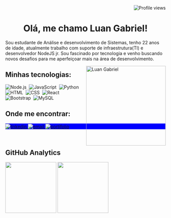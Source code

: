 <p align="right"><img src="https://komarev.com/ghpvc/?username=luan-gab-oliveira&color=blue" alt="Profile views"/></p>

<h1 align="center">Olá, me chamo Luan Gabriel!</h1>
 
<p>Sou estudante de Análise e desenvolvimento de Sistemas, tenho 22 anos de idade, atualmente trabalho com suporte de infraestrutura(TI) e desenvolvedor NodeJS jr. Sou fascinado por tecnologia e venho buscando novos desafios para me aperfeiçoar mais na área de desenvolvimento.</p>
<img src="https://c.tenor.com/2uyENRmiUt0AAAAC/coding.gif" height="250em" align="right" alt="Luan Gabriel">

## Minhas tecnologias:
![Node.js](https://img.shields.io/badge/-Node.js-05122A?style=flat&logo=node.js)&nbsp;
![JavaScript](https://img.shields.io/badge/-JavaScript-05122A?style=flat&logo=javascript)&nbsp;
![Python](https://img.shields.io/badge/-Python-05122A?style=flat&logo=python)&nbsp;
![HTML](https://img.shields.io/badge/-HTML-05122A?style=flat&logo=HTML5)&nbsp;
![CSS](https://img.shields.io/badge/-CSS-05122A?style=flat&logo=CSS3&logoColor=1572B6)&nbsp;
![React](https://img.shields.io/badge/-React-05122A?style=flat&logo=react)&nbsp;
![Bootstrap](https://img.shields.io/badge/-Bootstrap-05122A?style=flat&logo=bootstrap)&nbsp;
![MySQL](https://img.shields.io/badge/-MySQL-05122A?style=flat&logo=mysql)&nbsp;


## Onde me encontrar:
<p align="left" style="background:blue">
<a href="https://linkedin.com/in/luan-oliveira-5188081b3" target="_blank">
  <img align="center" src="https://img.shields.io/badge/-Luan Oliveira-05122A?style=flat&logo=linkedin" alt="linkedin"/>
</a>
<a href="mailto:email@dev.luanoliveira@gmail.com" target="_blank">
 <img align="center" src="https://img.shields.io/badge/-email-05122A?style=flat&logo=gmail" alt="email"/>
</a>
  <a href="https://luan-gab-oliveira.github.io/Portifolio" target="_blank">
  <img align="center" src="https://img.shields.io/badge/-Portifolio-05122A?style=flat&logo=codepen" alt="portifolio"/>
</a>
</p>

<br>

## GitHub Analytics

<div>
 <a href="https://github.com/Luan-gab-oliveira"><img height="160em" src="https://github-readme-stats.vercel.app/api?username=Luan-gab-oliveira&show_icons=true&theme=react&include_all_commits=true&count_private=true"/></a>
 <img height="160em" src="https://github-readme-stats.vercel.app/api/top-langs/?username=Luan-gab-oliveira&layout=compact&langs_count=7&theme=react"/>
</div>
